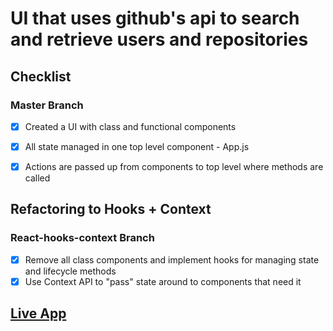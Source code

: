 # UI that uses github's api to search and retrieve users and repositories

## Checklist
### Master Branch
* [X] Created a UI with class and functional components
* [X] All state managed in one top level component - App.js
* [X] Actions are passed up from components to top level where methods are called


## Refactoring to Hooks + Context
### React-hooks-context Branch
* [X] Remove all class components and implement hooks for managing state and lifecycle methods
* [X] Use Context API to "pass" state around to components that need it

## <a href="https://github-repo-finder2020.netlify.app">Live App</a>